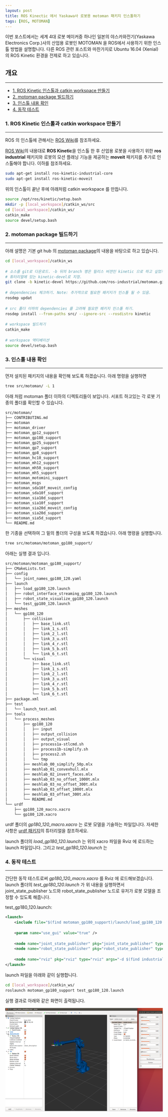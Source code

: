 ```yaml
---
layout: post
title: ROS Kinectic 에서 Yaskawa사 로봇용 motoman 패키지 인스톨하기
tags: [ROS, MOTOMAN]
---
```


이번 포스트에서는 세계 4대 로봇 메이커중 하나인 일본의 야스카와전기(Yaskawa Electronics Corp.)사의 산업용 로봇인 MOTOMAN 을 ROS에서 사용하기 위한 인스톨 방법을 설명합니다. 다른 ROS 관련 포스트와 마찬가지로 Ubuntu 16.04 (Xenial) 의 ROS Kinetic 환경을 전제로 하고 있습니다. 

 <!-- 
If you want english post, then refer to [How to make a Docker image of ROS Kinectic on Ubuntu 16.04]({% post_url 2020-01-07-tutorial_docker-ros-kinetic-ubuntu16.04 %}).
 -->


## 개요
------------------------------

- [1. ROS Kinetic 인스톨과 catkin workspace 만들기](#1-ros-kinetic-인스톨과-catkin-workspace-만들기)
- [2. motoman package 빌드하기](#2-motoman-package-빌드하기)
- [3. 인스톨 내용 확인](#3-인스톨-내용-확인)
- [4. 동작 테스트](#4-동작-테스트)

<!--
- [How to install motoman package](#how-to-install-motoman-package)
	- [1. Install ROS and create a catkin workspace](#1-install-ros-and-create-a-catkin-workspace)
	- [2. Build motoman package](#2-build-motoman-package)
	- [3. Operation test](#3-operation-test)
 -->


### 1. ROS Kinetic 인스톨과 catkin workspace 만들기
------------------------------------------------
<!-- ## How to install motoman package

### 1. Install ROS and create a catkin workspace -->


ROS 의 인스톨에 관해서는 [ROS Wiki](http://wiki.ros.org/kinetic/Installation/Ubuntu)를 참조하세요.  

[ROS Wiki](http://wiki.ros.org/kinetic/Installation/Ubuntu)의 내용대로 **ROS Kinetic**을 인스톨 한 후
산업용 로봇을 사용하기 위한 **ros industrial** 패키지와 로봇의 모션 플래닝 기능을 제공하는 **moveit** 패키지를 추가로 인스톨해야 합니다.
이하를 참조하세요.

```bash
sudo apt-get install ros-kinetic-industrial-core
sudo apt-get install ros-kinetic-moveit
```

위의 인스톨이 끝난 후에 아래처럼 catkin workspace 를 만듭니다.

```bash
source /opt/ros/kinetic/setup.bash
mkdir -p [local_workspace]/catkin_ws/src
cd [local_workspace]/catkin_ws/
catkin_make
source devel/setup.bash
```

### 2. motoman package 빌드하기
-----------------------------
<!-- ### 2. Build motoman package -->

아래 설명은 기본 git hub 의 [motoman package](https://github.com/ros-industrial/motoman)의 내용을 바탕으로 하고 있습니다.


```bash
cd [local_workspace]/catkin_ws

# 소스를 git로 다운로드. -b 뒤의 branch 명은 릴리스 버젼인 kinetic 으로 하고 싶었지만 에러가 나온 관계로
# 튜터리얼에 있는 kinetic-devel로 지정. 
git clone -b kinetic-devel https://github.com/ros-industrial/motoman.git src/motoman

# dependencies 체크하기. Note: 추가적으로 필요한 패키지가 인스톨 될 수 있음.
rosdep updat

# src 폴더 이하의 dependencies 를 고려해 필요한 패키지 인스톨 하기.
rosdep install --from-paths src/ --ignore-src --rosdistro kinetic

# workspace 빌드하기
catkin_make

# workspace 액티베이션
source devel/setup.bash
```

### 3. 인스톨 내용 확인
--------------------

먼저 설치된 패키지의 내용을 확인해 보도록 하겠습니다. 아래 명령을 실행하면

```bash
tree src/motoman/ -L 1
```

아래 처럼 motoman 폴더 이하의 디렉토리들이 보입니다.
서포트 하고있는 각 로봇 기종의 폴더를 확인할 수 있습니다.

```
src/motoman/
├── CONTRIBUTING.md
├── motoman
├── motoman_driver
├── motoman_gp12_support
├── motoman_gp180_support
├── motoman_gp25_support
├── motoman_gp7_support
├── motoman_gp8_support
├── motoman_hc10_support
├── motoman_mh12_support
├── motoman_mh50_support
├── motoman_mh5_support
├── motoman_motomini_support
├── motoman_msgs
├── motoman_sda10f_moveit_config
├── motoman_sda10f_support
├── motoman_sia10d_support
├── motoman_sia10f_support
├── motoman_sia20d_moveit_config
├── motoman_sia20d_support
├── motoman_sia5d_support
└── README.md
```

한 기종을 선택하여 그 밑의 폴더의 구성을 보도록 하겠습니다. 아래 명령을 실행합니다.

```bash
tree src/motoman/motoman_gp180_support/
```

아래는 실행 결과 입니다.

```
src/motoman/motoman_gp180_support/
├── CMakeLists.txt
├── config
│   └── joint_names_gp180_120.yaml
├── launch
│   ├── load_gp180_120.launch
│   ├── robot_interface_streaming_gp180_120.launch
│   ├── robot_state_visualize_gp180_120.launch
│   └── test_gp180_120.launch
├── meshes
│   └── gp180_120
│       ├── collision
│       │   ├── base_link.stl
│       │   ├── link_1_s.stl
│       │   ├── link_2_l.stl
│       │   ├── link_3_u.stl
│       │   ├── link_4_r.stl
│       │   ├── link_5_b.stl
│       │   └── link_6_t.stl
│       └── visual
│           ├── base_link.stl
│           ├── link_1_s.stl
│           ├── link_2_l.stl
│           ├── link_3_u.stl
│           ├── link_4_r.stl
│           ├── link_5_b.stl
│           └── link_6_t.stl
├── package.xml
├── test
│   └── launch_test.xml
├── tools
│   └── process_meshes
│       ├── gp180_120
│       │   ├── input
│       │   ├── output_collision
│       │   ├── output_visual
│       │   ├── process1a-stlcmd.sh
│       │   ├── process1b-simplify.sh
│       │   ├── process2.sh
│       │   └── tmp
│       ├── meshlab_00_simplify_50p.mlx
│       ├── meshlab_01_convexhull.mlx
│       ├── meshlab_02_invert_faces.mlx
│       ├── meshlab_03_no_offset_1000t.mlx
│       ├── meshlab_03_no_offset_300t.mlx
│       ├── meshlab_03_offset_1000t.mlx
│       ├── meshlab_03_offset_300t.mlx
│       └── README.md
└── urdf
    ├── gp180_120_macro.xacro
    └── gp180_120.xacro
```

urdf 폴더의 *gp180_120_macro.xacro* 는 로봇 모델을 기술하는 파일입니다. 자세한 사항은 
[urdf 패키지](http://wiki.ros.org/ja/urdf/Tutorials)의 튜터리얼을 참조하세요.  

launch 폴더의 *load_gp180_120.launch* 는 위의 xacro 파일을 Rviz 에 로드하는 launch 파일입니다.
그리고 *test_gp180_120.launch* 는 



### 4. 동작 테스트
----------------
<!-- ### 4. Operation test  -->

간단한 동작 테스트로써 *gp180_120_macro.xacro* 를 Rviz 에 로드해보겠습니다.
launch 폴더의 *test_gp180_120.launch* 가 위 내용을 실행하면서 joint_state_publisher 노드와 robot_state_publisher 노드로
유저가 로봇 모델을 조정할 수 있도록 해줍니다.

test_gp180_120.launch:

```xml
<launch>
    <include file="$(find motoman_gp180_support)/launch/load_gp180_120.launch" />

    <param name="use_gui" value="true" />

    <node name="joint_state_publisher" pkg="joint_state_publisher" type="joint_state_publisher" />
    <node name="robot_state_publisher" pkg="robot_state_publisher" type="robot_state_publisher" />

    <node name="rviz" pkg="rviz" type="rviz" args="-d $(find industrial_robot_client)/config/robot_state_visualize.rviz" required="true" />
</launch>
```

launch 파일을 아래와 같이 실행합니다.

```bash
cd [local_workspace]/catkin_ws/
roslaunch motoman_gp180_support test_gp180_120.launch
```

실행 결과로 아래와 같은 화면이 출력됩니다.

![gp180_rviz_joint_state](../img/gp180_rbiz_and_joint_state_publisher.png)